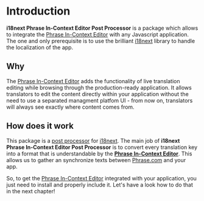 # Introduction

**i18next Phrase In-Context Editor Post Processor** is a package which allows to integrate the [Phrase In-Context Editor](https://phrase.com/blog/posts/use-phrase-in-context-editor) with any Javascript application. The one and only prerequisite is to use the brilliant [i18next](https://www.i18next.com/) library to handle the localization of the app.

## Why

The [Phrase In-Context Editor](https://help.phrase.com/help/translate-directly-on-your-website) adds the functionality of live translation editing while browsing through the production-ready application. It allows translators to edit the content directly within your application without the need to use a separated managment platfom UI - from now on, translators will always see exactly where content comes from.

## How does it work

This package is a [post processor](https://www.i18next.com/misc/creating-own-plugins#post-processor) for [i18next](https://www.i18next.com/). The main job of **i18next Phrase In-Context Editor Post Processor** is to convert every translation key into a format that is understandable by the [**Phrase In-Context Editor**](https://help.phrase.com/help/configure-in-context-editor). This allows us to gather an synchronize texts between [Phrase.com](https://phrase.com/) and your app.

So, to get the [Phrase In-Context Editor](https://help.phrase.com/help/translate-directly-on-your-website) integrated with your application, you just need to install and properly include it. Let's have a look how to do that in the next chapter!
